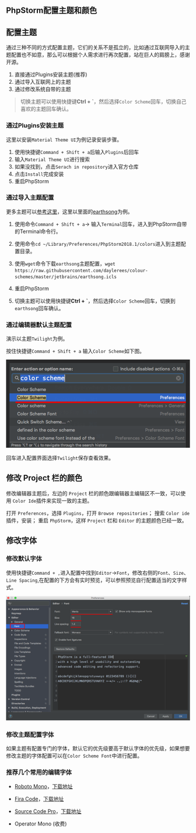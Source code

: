 ## PhpStorm配置主题和颜色

## 配置主题

通过三种不同的方式配置主题，它们的关系不是孤立的，比如通过互联网导入的主题配置也不如意，那么可以根据个人需求进行再次配置，站在巨人的肩膀上，感谢开源。
1. 直接通过Plugins安装主题(推荐)
2. 通过导入互联网上的主题
3. 通过修改系统自带的主题

> 切换主题可以使用快捷键**Ctrl + \`**，然后选择`Color Scheme`回车，切换自己喜欢的主题回车确认。


### 通过Plugins安装主题

这里以安装`Material Theme UI`为例记录安装步骤。

1. 使用快捷键`Command + Shift + a`后输入`Plugins`后回车
2. 输入`Material Theme UI`进行搜索
3. 如果没找到，点击`Serach in repository`进入官方仓库
4. 点击`Install`完成安装
5. 重启PhpStorm



### 通过导入主题配置

更多主题可以[参考这里](https://github.com/daylerees/colour-schemes)，这里以里面的[earthsong](https://raw.githubusercontent.com/daylerees/colour-schemes/master/jetbrains/earthsong.icls)为例。

1. 使用命令`Command + Shift + a`-> 输入`Terminal`回车，进入到PhpStorm自带的Terminal命令行。

2. 使用命令`cd ~/Library/Preferences/PhpStorm2018.1/colors`进入到主题配置目录。

3. 使用`wget`命令下载`earthsong`主题配置，`wget https://raw.githubusercontent.com/daylerees/colour-schemes/master/jetbrains/earthsong.icls`

4. 重启PhpStorm

5. 切换主题可以使用快捷键**Ctrl + \`**，然后选择`Color Scheme`回车，切换到`earthsong`回车确认。

### 通过编辑器默认主题配置

演示以主题`Twilight`为例。

按住快捷键`Command + Shift + a` 输入`Color Scheme`如下图。

![](/assets/phpstorm-change-color-scheme.png)

回车进入配置界面选择`Twilight`保存查看效果。

## 修改 Project 栏的颜色

修改编辑器主题后，左边的 `Project` 栏的颜色跟编辑器主编辑区不一致，可以使用 `Color Ide`插件来实现一致的主题。

打开 `Preferences`，选择 `Plugins`，打开 `Browse repositories`；
搜索 `Color ide` 插件，安装；
重启 `PhpStorm`，这样 `Project` 栏和 `Editor` 的主题颜色已经一致。



## 修改字体

### 修改默认字体

使用快捷键`Command + ,`进入配置中找到`Editor`->`Font`，修改右侧的`Font`、`Size`、`Line Spacing`,在配置的下方会有实时预览，可以参照预览自行配置适当的文字样式。

![](/assets/phpstorm-modify-font-size-and-font-face.png)

### 修改主题配置字体

如果主题有配置专门的字体，默认它的优先级要高于默认字体的优先级，如果想要修改主题的字体配置可以在`Color Scheme Font`中进行配置。

### 推荐几个常用的编辑字体

* [Roboto Mono](https://fonts.google.com/specimen/Roboto+Mono)，[下载地址](https://www.wfonts.com/font/roboto-mono)

* [Fira Code](https://github.com/tonsky/FiraCode)，[下载地址](https://github.com/tonsky/FiraCode/releases/download/1.205/FiraCode_1.205.zip)

* [Source Code Pro](https://github.com/adobe-fonts/source-code-pro)，[下载地址](https://github.com/adobe-fonts/source-code-pro/releases/tag/variable-fonts)

* Operator Mono (收费)
